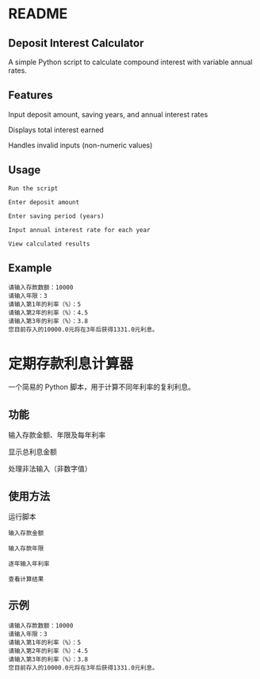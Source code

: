 # README
## Deposit Interest Calculator
A simple Python script to calculate compound interest with variable annual rates.

## Features

Input deposit amount, saving years, and annual interest rates

Displays total interest earned

Handles invalid inputs (non-numeric values)

## Usage
```
Run the script

Enter deposit amount

Enter saving period (years)

Input annual interest rate for each year

View calculated results
```
## Example

```
请输入存款数额：10000  
请输入年限：3  
请输入第1年的利率（%）：5  
请输入第2年的利率（%）：4.5  
请输入第3年的利率（%）：3.8  
您目前存入的10000.0元将在3年后获得1331.0元利息。
```  

# 定期存款利息计算器
一个简易的 Python 脚本，用于计算不同年利率的复利利息。

## 功能

输入存款金额、年限及每年利率

显示总利息金额

处理非法输入（非数字值）

## 使用方法

运行脚本

```
输入存款金额

输入存款年限

逐年输入年利率

查看计算结果
```

## 示例

```
请输入存款数额：10000  
请输入年限：3  
请输入第1年的利率（%）：5  
请输入第2年的利率（%）：4.5  
请输入第3年的利率（%）：3.8  
您目前存入的10000.0元将在3年后获得1331.0元利息。
```  